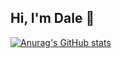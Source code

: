 ## Hi, I'm Dale  👋
[![Anurag's GitHub stats](https://github-readme-stats.vercel.app/api?username=eladcrock)](https://github.com/eladcrock/github-readme-stats)


